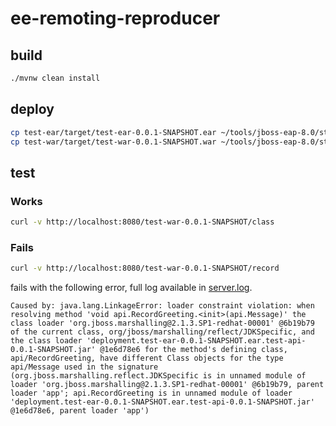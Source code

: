 # ee-remoting-reproducer

## build

```bash
./mvnw clean install
```

## deploy

```bash
cp test-ear/target/test-ear-0.0.1-SNAPSHOT.ear ~/tools/jboss-eap-8.0/standalone/deployments
cp test-war/target/test-war-0.0.1-SNAPSHOT.war ~/tools/jboss-eap-8.0/standalone/deployments
```

## test

### Works

```bash
curl -v http://localhost:8080/test-war-0.0.1-SNAPSHOT/class
```

### Fails

```bash
curl -v http://localhost:8080/test-war-0.0.1-SNAPSHOT/record
```

fails with the following error, full log available in [server.log](server.log).
```
Caused by: java.lang.LinkageError: loader constraint violation: when resolving method 'void api.RecordGreeting.<init>(api.Message)' the class loader 'org.jboss.marshalling@2.1.3.SP1-redhat-00001' @6b19b79 of the current class, org/jboss/marshalling/reflect/JDKSpecific, and the class loader 'deployment.test-ear-0.0.1-SNAPSHOT.ear.test-api-0.0.1-SNAPSHOT.jar' @1e6d78e6 for the method's defining class, api/RecordGreeting, have different Class objects for the type api/Message used in the signature (org.jboss.marshalling.reflect.JDKSpecific is in unnamed module of loader 'org.jboss.marshalling@2.1.3.SP1-redhat-00001' @6b19b79, parent loader 'app'; api.RecordGreeting is in unnamed module of loader 'deployment.test-ear-0.0.1-SNAPSHOT.ear.test-api-0.0.1-SNAPSHOT.jar' @1e6d78e6, parent loader 'app')
```